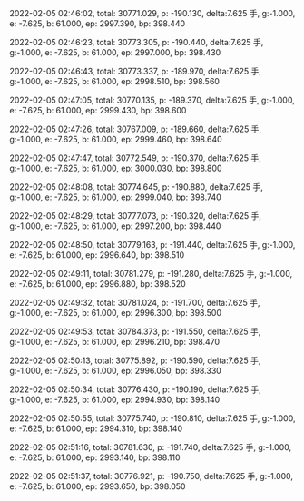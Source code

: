 2022-02-05 02:46:02, total: 30771.029, p: -190.130, delta:7.625 手, g:-1.000, e: -7.625, b: 61.000, ep: 2997.390, bp: 398.440

2022-02-05 02:46:23, total: 30773.305, p: -190.440, delta:7.625 手, g:-1.000, e: -7.625, b: 61.000, ep: 2997.000, bp: 398.430

2022-02-05 02:46:43, total: 30773.337, p: -189.970, delta:7.625 手, g:-1.000, e: -7.625, b: 61.000, ep: 2998.510, bp: 398.560

2022-02-05 02:47:05, total: 30770.135, p: -189.370, delta:7.625 手, g:-1.000, e: -7.625, b: 61.000, ep: 2999.430, bp: 398.600

2022-02-05 02:47:26, total: 30767.009, p: -189.660, delta:7.625 手, g:-1.000, e: -7.625, b: 61.000, ep: 2999.460, bp: 398.640

2022-02-05 02:47:47, total: 30772.549, p: -190.370, delta:7.625 手, g:-1.000, e: -7.625, b: 61.000, ep: 3000.030, bp: 398.800

2022-02-05 02:48:08, total: 30774.645, p: -190.880, delta:7.625 手, g:-1.000, e: -7.625, b: 61.000, ep: 2999.040, bp: 398.740

2022-02-05 02:48:29, total: 30777.073, p: -190.320, delta:7.625 手, g:-1.000, e: -7.625, b: 61.000, ep: 2997.200, bp: 398.440

2022-02-05 02:48:50, total: 30779.163, p: -191.440, delta:7.625 手, g:-1.000, e: -7.625, b: 61.000, ep: 2996.640, bp: 398.510

2022-02-05 02:49:11, total: 30781.279, p: -191.280, delta:7.625 手, g:-1.000, e: -7.625, b: 61.000, ep: 2996.880, bp: 398.520

2022-02-05 02:49:32, total: 30781.024, p: -191.700, delta:7.625 手, g:-1.000, e: -7.625, b: 61.000, ep: 2996.300, bp: 398.500

2022-02-05 02:49:53, total: 30784.373, p: -191.550, delta:7.625 手, g:-1.000, e: -7.625, b: 61.000, ep: 2996.210, bp: 398.470

2022-02-05 02:50:13, total: 30775.892, p: -190.590, delta:7.625 手, g:-1.000, e: -7.625, b: 61.000, ep: 2996.050, bp: 398.330

2022-02-05 02:50:34, total: 30776.430, p: -190.190, delta:7.625 手, g:-1.000, e: -7.625, b: 61.000, ep: 2994.930, bp: 398.140

2022-02-05 02:50:55, total: 30775.740, p: -190.810, delta:7.625 手, g:-1.000, e: -7.625, b: 61.000, ep: 2994.310, bp: 398.140

2022-02-05 02:51:16, total: 30781.630, p: -191.740, delta:7.625 手, g:-1.000, e: -7.625, b: 61.000, ep: 2993.140, bp: 398.110

2022-02-05 02:51:37, total: 30776.921, p: -190.750, delta:7.625 手, g:-1.000, e: -7.625, b: 61.000, ep: 2993.650, bp: 398.050